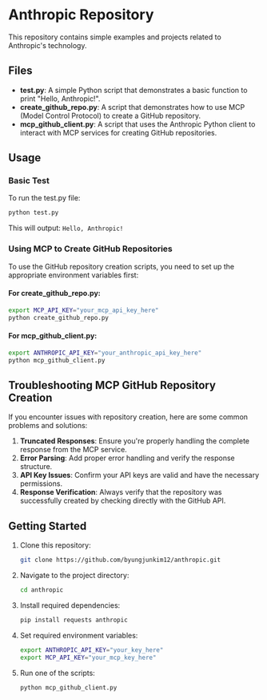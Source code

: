 # Anthropic Repository

This repository contains simple examples and projects related to Anthropic's technology.

## Files

- **test.py**: A simple Python script that demonstrates a basic function to print "Hello, Anthropic!".
- **create_github_repo.py**: A script that demonstrates how to use MCP (Model Control Protocol) to create a GitHub repository.
- **mcp_github_client.py**: A script that uses the Anthropic Python client to interact with MCP services for creating GitHub repositories.

## Usage

### Basic Test

To run the test.py file:

```bash
python test.py
```

This will output: `Hello, Anthropic!`

### Using MCP to Create GitHub Repositories

To use the GitHub repository creation scripts, you need to set up the appropriate environment variables first:

#### For create_github_repo.py:

```bash
export MCP_API_KEY="your_mcp_api_key_here"
python create_github_repo.py
```

#### For mcp_github_client.py:

```bash
export ANTHROPIC_API_KEY="your_anthropic_api_key_here"
python mcp_github_client.py
```

## Troubleshooting MCP GitHub Repository Creation

If you encounter issues with repository creation, here are some common problems and solutions:

1. **Truncated Responses**: Ensure you're properly handling the complete response from the MCP service.
2. **Error Parsing**: Add proper error handling and verify the response structure.
3. **API Key Issues**: Confirm your API keys are valid and have the necessary permissions.
4. **Response Verification**: Always verify that the repository was successfully created by checking directly with the GitHub API.

## Getting Started

1. Clone this repository:
   ```bash
   git clone https://github.com/byungjunkim12/anthropic.git
   ```

2. Navigate to the project directory:
   ```bash
   cd anthropic
   ```

3. Install required dependencies:
   ```bash
   pip install requests anthropic
   ```

4. Set required environment variables:
   ```bash
   export ANTHROPIC_API_KEY="your_key_here"
   export MCP_API_KEY="your_mcp_key_here"
   ```

5. Run one of the scripts:
   ```bash
   python mcp_github_client.py
   ```
